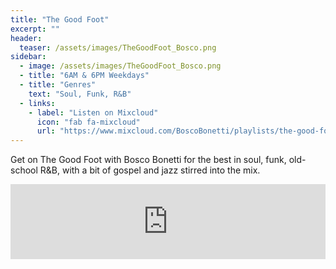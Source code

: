 ```yaml
---
title: "The Good Foot"
excerpt: ""
header:
  teaser: /assets/images/TheGoodFoot_Bosco.png
sidebar:
  - image: /assets/images/TheGoodFoot_Bosco.png
  - title: "6AM & 6PM Weekdays"
  - title: "Genres"
    text: "Soul, Funk, R&B"
  - links:
    - label: "Listen on Mixcloud"
      icon: "fab fa-mixcloud"
      url: "https://www.mixcloud.com/BoscoBonetti/playlists/the-good-foot/"
---
```


Get on The Good Foot with Bosco Bonetti for the best in soul, funk, old-school R&B, with a bit of gospel and jazz stirred into the mix.

<iframe width="100%" height="120" src="https://www.mixcloud.com/widget/iframe/?hide_cover=1&feed=%2FBoscoBonetti%2F" frameborder="0" ></iframe>